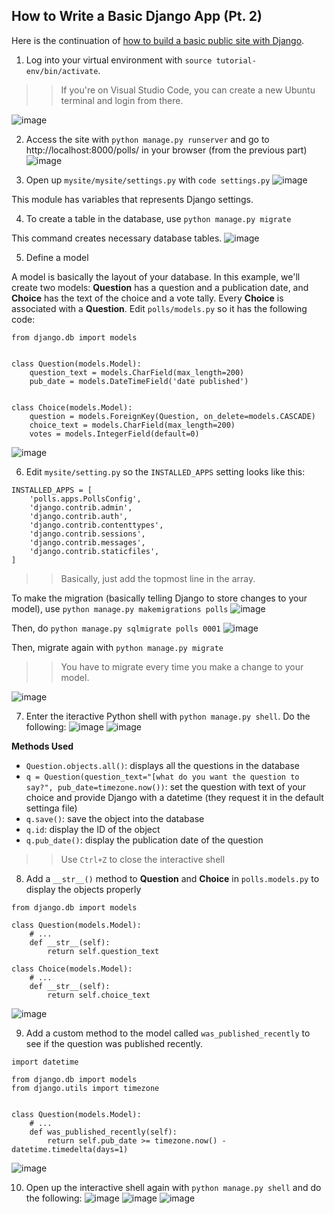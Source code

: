 ## How to Write a Basic Django App (Pt. 2)
Here is the continuation of [how to build a basic public site with Django](https://schen126.github.io/debugging-website/tester_django_app.html).

1. Log into your virtual environment with `source tutorial-env/bin/activate`.
>> If you're on Visual Studio Code, you can create a new Ubuntu terminal and login from there.

![image](https://user-images.githubusercontent.com/86854157/225447745-3f5e9e0d-2e81-44d2-95c3-d7f6829eb316.png)

2. Access the site with `python manage.py runserver` and go to http://localhost:8000/polls/ in your browser (from the previous part)
![image](https://user-images.githubusercontent.com/86854157/225448582-bfc84f10-a063-4e15-8005-b9bdad2d4d7f.png)

3. Open up `mysite/mysite/settings.py` with `code settings.py`
![image](https://user-images.githubusercontent.com/86854157/225450125-f427040e-e5c5-4ecc-9dcf-6a386754cb76.png)

This module has variables that represents Django settings.

4. To create a table in the database, use `python manage.py migrate`

This command creates necessary database tables.
![image](https://user-images.githubusercontent.com/86854157/225451201-50518f36-381a-4d87-a091-a5fca90d83ae.png)

5. Define a model

A model is basically the layout of your database. In this example, we'll create two models: **Question** has a question and a publication date, and **Choice** has the text of the choice and a vote tally. Every **Choice** is associated with a **Question**.
Edit `polls/models.py` so it has the following code:
```
from django.db import models


class Question(models.Model):
    question_text = models.CharField(max_length=200)
    pub_date = models.DateTimeField('date published')


class Choice(models.Model):
    question = models.ForeignKey(Question, on_delete=models.CASCADE)
    choice_text = models.CharField(max_length=200)
    votes = models.IntegerField(default=0)
```
![image](https://user-images.githubusercontent.com/86854157/225451901-575e0cd6-78c1-4def-95c2-e67423bc4806.png)

6. Edit `mysite/setting.py` so the `INSTALLED_APPS` setting looks like this: 
```
INSTALLED_APPS = [
    'polls.apps.PollsConfig',
    'django.contrib.admin',
    'django.contrib.auth',
    'django.contrib.contenttypes',
    'django.contrib.sessions',
    'django.contrib.messages',
    'django.contrib.staticfiles',
]
```
>> Basically, just add the topmost line in the array.

To make the migration (basically telling Django to store changes to your model), use `python manage.py makemigrations polls`
![image](https://user-images.githubusercontent.com/86854157/225452447-a477a123-af9c-4932-8d0a-8d8b968acc72.png)

Then, do `python manage.py sqlmigrate polls 0001`
![image](https://user-images.githubusercontent.com/86854157/225452614-2242d84f-ae35-4389-94a0-bce3e6de9c46.png)

Then, migrate again with `python manage.py migrate`
>> You have to migrate every time you make a change to your model.

![image](https://user-images.githubusercontent.com/86854157/225452748-81c7f15b-c187-4b80-b306-71c149412b5b.png)

7. Enter the iteractive Python shell with `python manage.py shell`. Do the following:
![image](https://user-images.githubusercontent.com/86854157/225453019-a232e732-8c33-4704-982f-741c75792381.png)
![image](https://user-images.githubusercontent.com/86854157/225453299-6271c57e-3030-4b93-99cd-2bd6666f59e9.png)

**Methods Used**
* `Question.objects.all()`: displays all the questions in the database
*  `q = Question(question_text="[what do you want the question to say?", pub_date=timezone.now())`: set the question with text of your choice and provide Django with a datetime (they request it in the default settinga file)
*  `q.save()`: save the object into the database
*  `q.id`: display the ID of the object
*  `q.pub_date()`: display the publication date of the question
>> Use `Ctrl+Z` to close the interactive shell

8. Add a `__str__()` method to **Question** and **Choice** in `polls.models.py` to display the objects properly
```
from django.db import models

class Question(models.Model):
    # ...
    def __str__(self):
        return self.question_text

class Choice(models.Model):
    # ...
    def __str__(self):
        return self.choice_text
```
![image](https://user-images.githubusercontent.com/86854157/225454522-649f6ad7-3286-4d07-bdeb-7f99496bbdd3.png)


9. Add a custom method to the model called `was_published_recently` to see if the question was published recently.
```
import datetime

from django.db import models
from django.utils import timezone


class Question(models.Model):
    # ...
    def was_published_recently(self):
        return self.pub_date >= timezone.now() - datetime.timedelta(days=1)
```
![image](https://user-images.githubusercontent.com/86854157/225454756-1c1913f0-9ee1-4239-9b94-96a3f44057f3.png)

10. Open up the interactive shell again with `python manage.py shell` and do the following:
![image](https://user-images.githubusercontent.com/86854157/225455371-68fefa47-1291-4153-ab25-9660232f32a8.png)
![image](https://user-images.githubusercontent.com/86854157/225455424-5e263045-cb83-495f-a44c-7ffeed51873d.png)
![image](https://user-images.githubusercontent.com/86854157/225455445-36c0a46a-0014-4d64-bd6d-9a6fda6afbc8.png)

